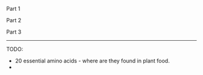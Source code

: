 Part 1

Part 2

Part 3

---

TODO:

- 20 essential amino acids - where are they found in plant food.
- 
